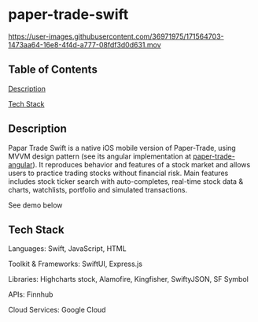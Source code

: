 # paper-trade-swift


https://user-images.githubusercontent.com/36971975/171564703-1473aa64-16e8-4f4d-a777-08fdf3d0d631.mov



## Table of Contents  
[Description](#description)  

[Tech Stack](#tech-stack) 

## Description
<a name="description"/>

Papar Trade Swift is a native iOS mobile version of Paper-Trade, using MVVM design pattern (see its angular implementation at [paper-trade-angular](https://github.com/kaiwangx/paper-trade-angular)). It reproduces behavior and features of a stock market and allows users to practice trading stocks without financial risk. Main features includes stock ticker search with auto-completes, real-time stock data & charts, watchlists, portfolio and simulated transactions.

See demo below

## Tech Stack
<a name="tech-stack"/>

Languages: Swift, JavaScript, HTML

Toolkit & Frameworks: SwiftUI, Express.js

Libraries: Highcharts stock, Alamofire, Kingfisher, SwiftyJSON, SF Symbol

APIs: Finnhub

Cloud Services: Google Cloud


